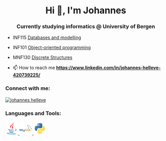 <h1 align="center">Hi 👋, I'm Johannes</h1>
<h3 align="center">Currently studying informatics @ University of Bergen</h3>

- INF115 [Databases and modelling](https://www.uib.no/en/course/INF115)

- INF101 [Object-oriented programming](https://www.uib.no/en/course/INF101)

- MNF130 [Discrete Structures](https://www.uib.no/en/course/MNF130)

- 📫 How to reach me **https://www.linkedin.com/in/johannes-helleve-420739225/**

<h3 align="left">Connect with me:</h3>
<p align="left">
<a href="https://linkedin.com/in/johannes-helleve-420739225" target="blank"><img align="center" src="https://raw.githubusercontent.com/rahuldkjain/github-profile-readme-generator/master/src/images/icons/Social/linked-in-alt.svg" alt="johannes helleve" height="30" width="40" /></a>
</p>

<h3 align="left">Languages and Tools:</h3>
<p align="left"> <a href="https://www.java.com" target="_blank" rel="noreferrer"> <img src="https://raw.githubusercontent.com/devicons/devicon/master/icons/java/java-original.svg" alt="java" width="40" height="40"/> </a> <a href="https://www.mysql.com/" target="_blank" rel="noreferrer"> <img src="https://raw.githubusercontent.com/devicons/devicon/master/icons/mysql/mysql-original-wordmark.svg" alt="mysql" width="40" height="40"/> </a> <a href="https://www.python.org" target="_blank" rel="noreferrer"> <img src="https://raw.githubusercontent.com/devicons/devicon/master/icons/python/python-original.svg" alt="python" width="40" height="40"/> </a> </p>
